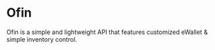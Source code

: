 # Ofin
Ofin is a simple and lightweight API that features customized eWallet &amp; simple inventory control.

